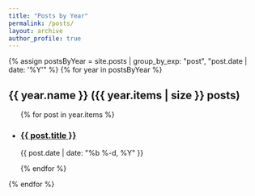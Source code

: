```yaml
---
title: "Posts by Year"
permalink: /posts/
layout: archive
author_profile: true
---
```


{% assign postsByYear = site.posts | group_by_exp: "post", "post.date | date: '%Y'" %}
{% for year in postsByYear %}
  <h2 id="{{ year.name | slugify }}" class="archive__subtitle">{{ year.name }} ({{ year.items | size }} posts)</h2> 
  <ul class="posts-list">
    {% for post in year.items %}
      <li class="post-item">
        <h3 class="post-title">
          <a href="{{ post.url }}">{{ post.title }}</a>
        </h3>
        <p class="post-date">{{ post.date | date: "%b %-d, %Y" }}</p>
      </li>
    {% endfor %}
  </ul>
{% endfor %}
